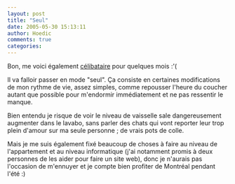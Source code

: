 ```yaml
---
layout: post
title: "Seul"
date: 2005-05-30 15:13:11
author: Hoedic
comments: true
categories: 
---
```



Bon, me voici également [célibataire](http://yvonet.com/Celibataire) pour quelques mois :'(

Il va falloir passer en mode "seul". Ça consiste en certaines modifications de mon rythme de vie, assez simples, comme repousser l'heure du coucher autant que possible pour m'endormir immédiatement et ne pas ressentir le manque.

Bien entendu je risque de voir le niveau de vaisselle sale dangereusement augmenter dans le lavabo, sans parler des chats qui vont reporter leur trop plein d'amour sur ma seule personne ; de vrais pots de colle.

Mais je me suis également fixé beaucoup de choses à faire au niveau de l'appartement et au niveau informatique (j'ai notamment promis à deux personnes de les aider pour faire un site web), donc je n'aurais pas l'occasion de m'ennuyer et je compte bien profiter de Montréal pendant l'été :)
